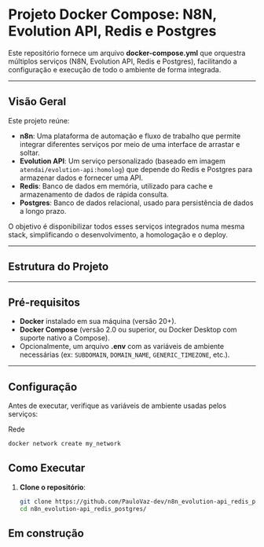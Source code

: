 # Projeto Docker Compose: N8N, Evolution API, Redis e Postgres

Este repositório fornece um arquivo **docker-compose.yml** que orquestra múltiplos serviços (N8N, Evolution API, Redis e Postgres), facilitando a configuração e execução de todo o ambiente de forma integrada.

---

## Visão Geral

Este projeto reúne:

- **n8n**: Uma plataforma de automação e fluxo de trabalho que permite integrar diferentes serviços por meio de uma interface de arrastar e soltar.
- **Evolution API**: Um serviço personalizado (baseado em imagem `atendai/evolution-api:homolog`) que depende do Redis e Postgres para armazenar dados e fornecer uma API.
- **Redis**: Banco de dados em memória, utilizado para cache e armazenamento de dados de rápida consulta.
- **Postgres**: Banco de dados relacional, usado para persistência de dados a longo prazo.

O objetivo é disponibilizar todos esses serviços integrados numa mesma stack, simplificando o desenvolvimento, a homologação e o deploy.

---

## Estrutura do Projeto

---

## Pré-requisitos

- **Docker** instalado em sua máquina (versão 20+).
- **Docker Compose** (versão 2.0 ou superior, ou Docker Desktop com suporte nativo a Compose).
- Opcionalmente, um arquivo **.env** com as variáveis de ambiente necessárias (ex: `SUBDOMAIN`, `DOMAIN_NAME`, `GENERIC_TIMEZONE`, etc.).

---

## Configuração

Antes de executar, verifique as variáveis de ambiente usadas pelos serviços:

Rede

```bash
docker network create my_network
```

## Como Executar

1. **Clone o repositório**:

   ```bash
   git clone https://github.com/PauloVaz-dev/n8n_evolution-api_redis_postgres/
   cd n8n_evolution-api_redis_postgres/
   ```

## Em construção
